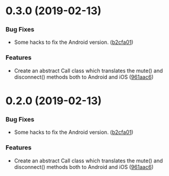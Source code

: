 <a name="0.3.0"></a>
# 0.3.0 (2019-02-13)


### Bug Fixes

* Some hacks to fix the Android version. ([b2cfa01](https://github.com/msaelices/nativescript-twilio/commit/b2cfa01))


### Features

* Create an abstract Call class which translates the mute() and disconnect() methods both to Android and iOS ([961aac6](https://github.com/msaelices/nativescript-twilio/commit/961aac6))



<a name="0.2.0"></a>
# 0.2.0 (2019-02-13)


### Bug Fixes

* Some hacks to fix the Android version. ([b2cfa01](https://github.com/msaelices/nativescript-twilio/commit/b2cfa01))


### Features

* Create an abstract Call class which translates the mute() and disconnect() methods both to Android and iOS ([961aac6](https://github.com/msaelices/nativescript-twilio/commit/961aac6))



